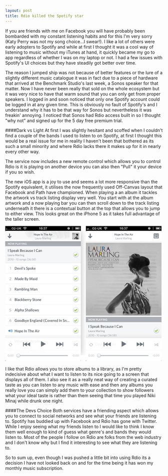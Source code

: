 ```yaml
---
layout: post
title: Rdio killed the Spotify star
---
```

If you are friends with me on Facebook you will have probably been bombarded with my constant listening habits and for this I'm very sorry (Katy Perry was not my song choice…I swear!). I like a lot of others were early adopters to Spotify and while at first I thought it was a cool way of listening to music without my iTunes at hand, it quickly became my go to app regardless of whether I was on my laptop or not. I had a few issues with Spotify's UI choices but they have steadily got better over time.

The reason I jumped ship was not because of better features or the lure of a slightly different music catalogue it was in fact due to a piece of hardware that arrived at the Benchmark Studio's last week, a Sonos speaker for that matter. Now I have never been really that sold on the whole ecosystem but it was very nice to have that warm sound that you can only get from proper speakers. I logged in and soon noticed that only one Spotify account could be logged in at any given time. This is obviously no fault of Spotify's and I understand why it has to be that way for Sonos but nevertheless it was freakin' annoying. I noticed that Sonos had Rdio access built in so I thought "why not" and signed up for the 5 day free premium trial.


####Dark vs Light
At first I was slightly hesitant and scoffed when I couldn't find a couple of the bands I used to listen to on Spotify, at first I thought this would be a real issue for me in reality I haven't been that bothered as its such a small minority and where Rdio lacks there it makes up for it in nearly every other way.

The service now includes a new remote control which allows you to control Rdio is it is playing on another device you can also then "Pull" it your device if you so wish.

The new iOS app is a joy to use and seems a lot  more responsive than the Spotify equivalent, it utilises the now frequently used   Off-Canvas layout that Facebook and Path have championed. When playing a an album it tackles the artwork vs track listing display very well. You start with at the album artwork and a now playing bar  you can then scroll down to the track listing underneath it there is a contextual button at the top that allows you to jump to either view. This looks great on the iPhone 5 as it takes full advantage of the taller screen.

<img src="assets/img/rdio_ios.png" alt="Rdio track listing view">

I like that Rdio allows you to store albums to a library, as I'm pretty indecisive about what I want to listen to its nice going to a screen that displays all of them. I also see it as a really neat way of creating a curated taste as you can listen to any music with ease and then any albums you really love you can simply add them to your collection to show followers what your ideal taste is rather than them seeing that time you played Niki Minaj while drunk one night.

####The Devs Choice
Both services have a friending aspect which allows you to connect to social networks and see what your friends are listening to. Spotify has buddied up with Facebook and Rdio has gone with Twitter. While I enjoy seeing what my friends listen to I would like to think I know them well enough to kind of guess what genre's and bands they would listen to. Most of the people I follow on Rdio are folks from the web industry and I don't know why but I find it interesting to see what they are listening to.

So to sum up, even though I was pushed a little bit into using Rdio its a decision I have not looked back on and for the time being it has won my monthly music subscription.

